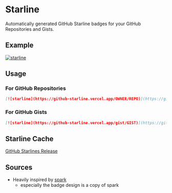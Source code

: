 # Starline

Automatically generated GitHub Starline badges for your GitHub Repositories and Gists.

## Example
[![starline](https://github-starline.vercel.app/gist/5dfcdf8eec66a051ecd85625518cfd13)](https://github.com/qoomon/starline)

## Usage

### For GitHub Repositories
```md
[![starline](https://github-starline.vercel.app/OWNER/REPO)](https://github.com/qoomon/starline)
```
### For GitHub Gists
```md
[![starline](https://github-starline.vercel.app/gist/GIST)](https://github.com/qoomon/starline)
```

## Starline Cache
[GitHub Starlines Release](https://github.com/qoomon/starline/releases/tag/starlines)

## Sources
- Heavily inspired by [spark](https://github.com/antonmedv/spark)
  - especially the badge design is a copy of spark
